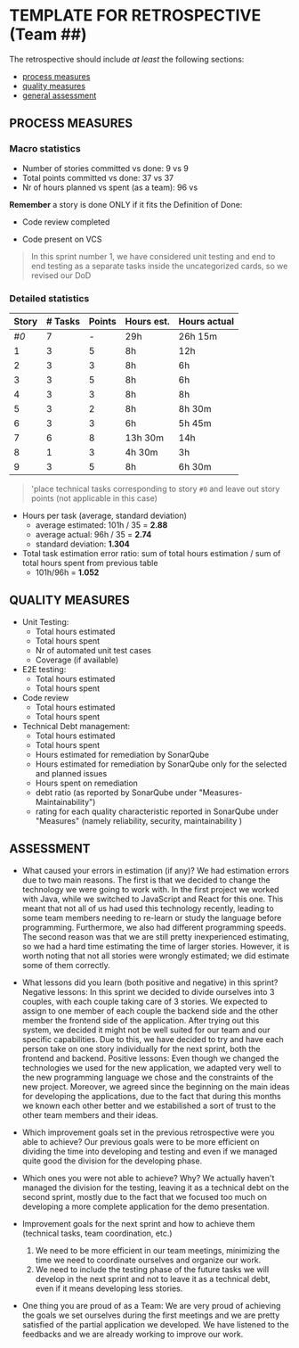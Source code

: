 TEMPLATE FOR RETROSPECTIVE (Team ##)
=====================================

The retrospective should include _at least_ the following
sections:

- [process measures](#process-measures)
- [quality measures](#quality-measures)
- [general assessment](#assessment)

## PROCESS MEASURES 

### Macro statistics

- Number of stories committed vs done: 9 vs 9 
- Total points committed vs done: 37 vs 37 
- Nr of hours planned vs spent (as a team): 96  vs 

**Remember**  a story is done ONLY if it fits the Definition of Done:



- Code review completed

- Code present on VCS

> In this sprint number 1, we have considered unit testing and end to end testing as a separate tasks inside the uncategorized cards, so we revised our DoD

### Detailed statistics

| Story | # Tasks | Points | Hours est. | Hours actual |
| ----- | ------- | ------ | ---------- | ------------ |
| _#0_  |   7     | -      |      29h   |     26h 15m  |
| 1     |     3   |     5  |      8h    |      12h     |
|    2  |     3   |     3  |      8h    |       6h     |
|    3  |     3   |     5  |       8h   |      6h      |
|    4  |     3   |     3  |       8h   |     8h       |
|    5  |     3   |     2  |       8h   |     8h 30m   |
|    6  |     3   |     3  |       6h   |     5h 45m   |
|    7  |     6   |     8  |  13h 30m   |       14h    |
|    8  |     1   |     3  |    4h 30m  |      3h      |
|    9  |     3   |     5  |     8h     |      6h 30m  |


> 'place technical tasks corresponding to story `#0` and leave out story points (not applicable in this case)

- Hours per task (average, standard deviation)
  - average estimated: 101h / 35 =   **2.88**
  - average actual: 96h / 35 =   **2.74**
  - standard deviation: **1.304**
- Total task estimation error ratio: sum of total hours estimation / sum of total hours spent from previous table
  - 101h/96h = **1.052**

  
## QUALITY MEASURES 

- Unit Testing:
  - Total hours estimated
  - Total hours spent
  - Nr of automated unit test cases 
  - Coverage (if available)
- E2E testing:
  - Total hours estimated
  - Total hours spent
- Code review 
  - Total hours estimated 
  - Total hours spent
- Technical Debt management:
  - Total hours estimated 
  - Total hours spent
  - Hours estimated for remediation by SonarQube
  - Hours estimated for remediation by SonarQube only for the selected and planned issues 
  - Hours spent on remediation 
  - debt ratio (as reported by SonarQube under "Measures-Maintainability")
  - rating for each quality characteristic reported in SonarQube under "Measures" (namely reliability, security, maintainability )
  


## ASSESSMENT

- What caused your errors in estimation (if any)?
  We had estimation errors due to two main reasons. The first is that we decided to change the technology we were going to work with. In the first project we worked with Java, while we switched to JavaScript and React for this one. This meant that not all of us had used this technology recently, leading to some team members needing to re-learn or study the language before programming. Furthermore, we also had different programming speeds. The second reason was that we are still pretty inexperienced estimating, so we had a hard time estimating the time of larger stories. However, it is worth noting that not all stories were wrongly estimated; we did estimate some of them correctly.

- What lessons did you learn (both positive and negative) in this sprint?
  Negative lessons:
  In this sprint we decided to divide ourselves into 3 couples, with each couple taking care of 3 stories. We expected to assign to one member of each couple the backend side and the other member the frontend side of the application. After trying out this system, we decided it might not be well suited for our team and our specific capabilities. Due to this, we have decided to try and have each person take on one story individually for the next sprint, both the frontend and backend.
  Positive lessons:
  Even though we changed the technologies we used for the new application, we adapted very well to the new programming language we chose and the constraints of the new project. Moreover, we agreed since the beginning on the main ideas for developing the applications, due to the fact that during this months we known each other better and we estabilished a sort of trust to the other team members and their ideas. 

- Which improvement goals set in the previous retrospective were you able to achieve? 
  Our previous goals were to be more efficient on dividing the time into developing and testing and even if we managed quite good the division for the developing phase.

- Which ones you were not able to achieve? Why?
  We actually haven't managed the division for the testing, leaving it as a technical debt on the second sprint, mostly due to the fact that we focused too much on developing a more complete application for the demo presentation.

- Improvement goals for the next sprint and how to achieve them (technical tasks, team coordination, etc.)
  1) We need to be more efficient in our team meetings, minimizing the time we need to coordinate ourselves and organize our work.
  2) We need to include the testing phase of the future tasks we will develop in the next sprint and not to leave it as a technical debt, even if it means developing less stories.
  

- One thing you are proud of as a Team:
  We are very proud of achieving the goals we set ourselves during the first meetings and we are pretty satisfied of the partial application we developed. We have listened to the feedbacks and we are already working to improve our work. 